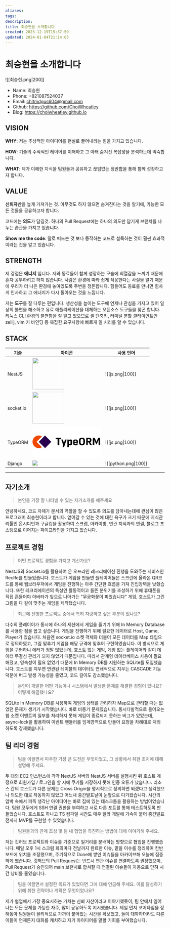 ```yaml
---
aliases: 
tags: 
description:
title: 최승현을 소개합니다
created: 2023-12-19T15:37:59
updated: 2024-01-04T21:14:03
---
```


# 최승현을 소개합니다

![[최승현.png|200]]

- Name: 최승현
- Phone: +821087524037
- Email: chltmdgus604@gmail.com
- Github: <https://github.com/ChoiWheatley>
- Blog: <https://choiwheatley.github.io>

## VISION

**WHY**: 저는 추상적인 아이디어를 현실로 끌어내리는 힘을 가지고 있습니다.
 
**HOW**: 기술의 수직적인 레이어를 이해하고 그 아래 숨겨진 복잡성을 분석하는데 익숙합니다.

**WHAT**: 제가 이해한 지식을 팀원들과 공유하고 끊임없는 정반합을 통해 함께 성장하고자 합니다.

## VALUE

**신뢰자산**을 높게 가져가는 것. 아무것도 하지 않으면 숨겨진다는 것을 알기에, 가능한 모든 것들을 공유하고자 합니다.  

코드에는 **의도**가 담길것. 하나의 Pull Request에는 하나의 의도만 담기게 브랜치를 나누는 습관을 가지고 있습니다.  

**Show me the code**: 말로 떠드는 것 보다 동작하는 코드로 설득하는 것이 훨씬 효과적이라는 것을 알고 있습니다.

## STRENGTH

제 강점은 **에너지** 입니다. 저와 동료들이 함께 성장하는 모습에 희열감을 느끼기 때문에 혼자 공부하려고 하지 않습니다. 사람은 환경에 따라 쉽게 적응한다는 사실을 알기 때문에 우리가 더 나은 환경에 놓여있도록 주변을 정돈합니다. 힘들어도 동료를 만나면 힘차게 인사하고 그 에너지가 다시 돌아오는 것을 느낍니다.

저는 **도구**를 잘 다루는 편입니다. 생산성을 높이는 도구에 언제나 관심을 가지고 있어 일상의 불편을 해소하고 유료 애플리케이션을 대체하는 오픈소스 도구들을 찾곤 합니다. 리눅스 CLI 환경의 불편함을 잘 알고 있으므로 셸 단축키, 터미널 분할 클라이언트인 zellij, vim 키 바인딩 등 복잡한 요구사항에 빠르게 일 처리를 할 수 있습니다.

## STACK

| 기술      | 아이콘                                                                                                              | 사용 언어                                                                                                  |
| --------- | ------------------------------------------------------------------------------------------------------------------- | ---------------------------------------------------------------------------------------------------------- |
| NestJS    | <img src="https://nestjs.com/logo-small.ede75a6b.svg" style="height: 100px; width: 100px;">    | ![[js.png\|100]]                                                                                           |
| socket.io | <img src="https://socket.io/images/logo.svg" style="height: 100px; width: 100px;">             | ![[js.png\|100]]                                                                                           |
| TypeORM   | <img src="https://github.com/typeorm/typeorm/raw/master/resources/logo_big.png" style="height: 100px;">             | ![[js.png\|100]]                                                                                           |
| Django    | <img src="https://static.djangoproject.com/img/logos/django-logo-positive.png" style="height:100px;">               | ![[python.png\|100]]                                                                                       |

---

## 자기소개

> 본인을 가장 잘 나타낼 수 있는 자기소개를 해주세요

안녕하세요, 코드 자체가 문서의 역할을 할 수 있도록 의도를 담아내는데에 관심이 많은 프로그래머 최승현이라고 합니다. 얻어갈 수 있는 것에 대한 욕구가 크기 때문에 지식관리툴인 옵시디언과 구글킵을 활용하여 스크랩, 아카이빙, 연관 지식과의 연결, 블로그 포스팅으로 이어지는 파이프라인을 가지고 있습니다.

## 프로젝트 경험

> 어떤 프로젝트 경험을 가지고 계신가요?

NestJS와 Socket.io를 활용하여 온 오프라인 레크리에이션 진행을 도와주는 서비스인 RecRe를 만들었습니다. 호스트가 게임을 만들면 플레이어들은 스크린에 올라온 QR코드를 통해 웹브라우저에서 게임을 진행하는 아주 간단한 흐름을 가져 진입장벽을 낮췄습니다. 또한 레크리에이션의 특성인 활동적이고 들뜬 분위기를 조성하기 위해 휴대폰을 직접 흔들어야 아바타가 앞으로 나아가는 "무궁화꽃이 피었습니다" 게임, 호스트가 그린 그림을 다 같이 맞추는 게임을 제작했습니다.

> 최근에 진행한 프로젝트 중에서 특히 자랑하고 싶은 부분이 있나요?

다수의 플레이어가 동시에 하나의 세션에서 게임을 즐기기 위해 In Memory Database를 사용한 점을 꼽고 싶습니다. 게임을 진행하기 위해 필요한 데이터로 Host, Game, Player가 있습니다. 처음엔 socket.io 소켓 객체와 더불어 모든 데이터를 Map 타입으로 정의하였고, 그림 맞추기 게임을 해당 규격에 맞추어 구현하였습니다. 이 방식으로 게임을 구현하니 에러가 정말 많았는데, 호스트 없는 게임, 게임 없는 플레이어와 같이 데이터 무결성 관리가 되지 않았기 때문입니다. 따라서 관계형 데이터베이스 사용이 필요해졌고, 영속성이 필요 없었기 때문에 In Memory DB를 지원하는 SQLite를 도입했습니다. 호스트를 지우면 연관된 테이블의 데이터도 연쇄적으로 지우는 CASCADE 기능 덕분에 버그 발생 가능성을 줄였고, 코드 길이도 감소했습니다.

> 본인이 개발한 어떤 기능이나 시스템에서 발생한 문제를 해결한 경험이 있나요? 어떻게 해결했나요?

SQLite In Memory DB를 사용하여 게임의 상태를 관리하자 Map으로 관리할 때는 없었던 문제가 생기기 시작했습니다. 바로 비동기 문제였습니다. 동시다발적으로 들어오는 웹 소켓 이벤트의 일부를 처리하지 못해 게임이 종료되지 못하는 버그가 있었는데, async-lock을 활용하여 이벤트 핸들러를 임계영역으로 만들어 요청을 차례대로 처리하도록 강제했습니다.

## 팀 리더 경험

> 팀을 이끌면서 마주한 가장 큰 도전은 무엇이었고, 그 상황에서 취한 조치에 대해 설명해 주세요.

두 대의 EC2 인스턴스에 각각 NextJS 서버와 NestJS 서버를 실행시킨 뒤 호스트 계정으로 회원가입 / 로그인을 할 시에 쿠키를 저장하지 못해 인증 오류가 났습니다. 리소스 간의 호스트가 다른 문제는 Cross Origin을 명시적으로 정의하면 되겠다고 생각했으나 의도한 대로 작동하지 않았고 어느새 중간발표날이 눈앞으로 다가왔습니다. 시간의 압박 속에서 퍼뜩 생각난 아이디어는 바로 집에 있는 데스크톱을 활용하는 방법이었습니다. 팀원 모두에게 SSH 연결 권한을 부여하고 서로 다른 포트를 통해 테스트하도록 만들었습니다. 호스트도 하나고 TS 컴파일 시간도 매우 빨라 개발에 가속이 붙어 중간발표 전까지 MVP를 구현할 수 있었습니다.

> 팀원들과의 관계 조성 및 팀 내 협업을 촉진하는 방법에 대해 이야기해 주세요.

저는 깃허브 프로젝트와 이슈를 기준으로 일거리를 분배하는 방향으로 협업을 진행했습니다. 매일 오후 1시 스크럼 회의마다 전날까지 완료한 이슈, 맡을 이슈를 정리하여 칸반보드에 위치를 조정했으며, 주기적으로 Done에 쌓인 이슈들을 아카이브해 오늘에 집중하게 했습니다. 깃허브의 Pull Request는 반드시 연관 이슈를 연결하도록 권장했으며, Pull Request가 승인되어 main 브랜치로 합쳐질 때 연결된 이슈들이 자동으로 닫혀 시간 낭비를 줄였습니다.

> 팀을 이끌면서 설정한 목표가 있었다면 그에 대해 언급해 주세요. 이를 달성하기 위해 취한 전략이나 계획은 무엇이었나요?

제가 협업에서 가장 중요시하는 가치는 신뢰 자산이라고 이야기했듯이, 팀 안에서 일어나는 모든 문제를 가능한 자주, 많이 공유하도록 지시했습니다. 제일 먼저 코어타임을 정해놓아 팀원들이 물리적으로 가까이 붙어있는 시간을 확보했고, 둘이 대화하더라도 다른 이들이 언제든지 대화를 캐치하고 자기 아이디어를 말할 기회를 부여했습니다. 
